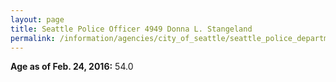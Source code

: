 ```yaml
---
layout: page
title: Seattle Police Officer 4949 Donna L. Stangeland
permalink: /information/agencies/city_of_seattle/seattle_police_department/copbook/4949/
---
```


**Age as of Feb. 24, 2016:** 54.0
